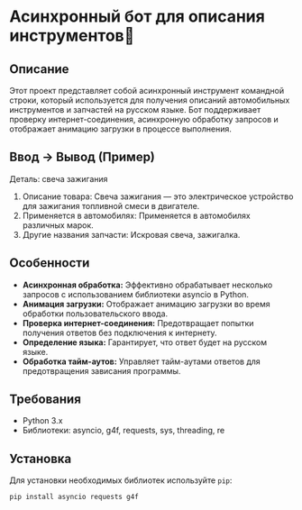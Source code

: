 # Асинхронный бот для описания инструментов🔧

## Описание

Этот проект представляет собой асинхронный инструмент командной строки, который используется для получения описаний автомобильных инструментов и запчастей на русском языке. Бот поддерживает проверку интернет-соединения, асинхронную обработку запросов и отображает анимацию загрузки в процессе выполнения.

## Ввод -> Вывод (Пример)
Деталь: свеча зажигания
1. Описание товара: Свеча зажигания — это электрическое устройство для зажигания топливной смеси в двигателе.
2. Применяется в автомобилях: Применяется в автомобилях различных марок.
3. Другие названия запчасти: Искровая свеча, зажигалка.

## Особенности

- **Асинхронная обработка:** Эффективно обрабатывает несколько запросов с использованием библиотеки asyncio в Python.
- **Анимация загрузки:** Отображает анимацию загрузки во время обработки пользовательского ввода.
- **Проверка интернет-соединения:** Предотвращает попытки получения ответов без подключения к интернету.
- **Определение языка:** Гарантирует, что ответ будет на русском языке.
- **Обработка тайм-аутов:** Управляет тайм-аутами ответов для предотвращения зависания программы.

## Требования

- Python 3.x
- Библиотеки: asyncio, g4f, requests, sys, threading, re

## Установка

Для установки необходимых библиотек используйте `pip`:

```bash
pip install asyncio requests g4f
